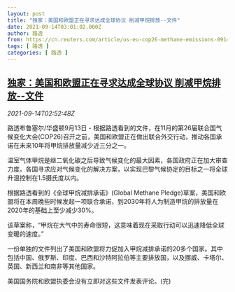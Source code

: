 ```yaml
---
layout: post
title: "独家：美国和欧盟正在寻求达成全球协议 削减甲烷排放--文件"
date: 2021-09-14T03:01:02.000Z
author: 路透
from: https://cn.reuters.com/article/us-eu-cop26-methane-emissions-0914-idCNKBS2GA06A
tags: [ 路透 ]
categories: [ 路透 ]
---
```

<!--1631588462000-->
[独家：美国和欧盟正在寻求达成全球协议 削减甲烷排放--文件](https://cn.reuters.com/article/us-eu-cop26-methane-emissions-0914-idCNKBS2GA06A)
------

<div>
<div><i>2021-09-14T02:52:48Z</i></div><p>路透布鲁塞尔/华盛顿9月13日 - 根据路透看到的文件，在11月的第26届联合国气候变化大会(COP26)召开之前，美国和欧盟正在做出联合外交行动，推动各国承诺在未来10年将甲烷排放量减少近三分之一。</p><p>温室气体甲烷是继二氧化碳之后导致气候变化的最大因素，各国政府正在加大审查力度。各国寻求应对气候变化的解决方案，以实现巴黎气候协定的目标之一将全球升温控制在1.5摄氏度以内。</p><p>根据路透看到的《全球甲烷减排承诺》(Global Methane Pledge)草案，美国和欧盟将在本周晚些时候发起一项联合承诺，到2030年将人为制造甲烷的排放量在2020年的基础上至少减少30%。</p><p>该草案称，“甲烷在大气中的寿命很短，这意味着现在采取行动可以迅速降低全球变暖的速度。”</p><p>一份单独的文件列出了美国和欧盟将力促加入甲烷减排承诺的20多个国家。其中包括中国、俄罗斯、印度、巴西和沙特阿拉伯等主要排放国，以及挪威、卡塔尔、英国、新西兰和南非等其他国家。</p><p>美国国务院和欧盟执委会没有立即对这些文件发表评论。(完)</p>
</div>
